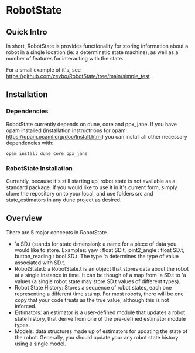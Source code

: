 # RobotState

## Quick Intro

In short, RobotState is provides functionality for storing information about a robot in a single location (ie: a determinstic state machine), as well as a number of features for interacting with the state.

For a small example of it's, see https://github.com/zevbo/RobotState/tree/main/simple_test.

## Installation

### Dependencies

RobotState currently depends on dune, core and ppx_jane. If you have opam installed (installation instructrions for opam: https://opam.ocaml.org/doc/Install.html) you can install all other necessary dependencies with:

```opam install dune core ppx_jane```

### RobotState Installation

Currently, because it's still starting up, robot state is not available as a standard package. If you would like to use it in it's current form, simply clone the repository on to your local, and use folders src and state_estimators in any dune project as desired.

## Overview

There are 5 major concepts in RobotState.
- 'a SD.t (stands for state dimension): a name for a piece of data you would like to store. Examples: yaw : float SD.t, joint2_angle : float SD.t, button_reading : bool SD.t. The type 'a determines the type of value associated with SD.t. 
- RobotState.t: a RobotState.t is an object that stores data about the robot at a single instance in time. It can be though of a map from 'a SD.t to 'a values (a single robot state may store SD.t values of different types).
- Robot State History: Stores a sequence of robot states, each one representing a different time stamp. For most robots, there will be one copy that your code treats as the true value, although this is not inforced.
- Estimators: an estimator is a user-defined module that updates a robot state history, that derive from one of the pre-defined estimator module types. 
- Models: data structures made up of estimators for updating the state of the robot. Generally, you should update your any robot state history using a single model.
